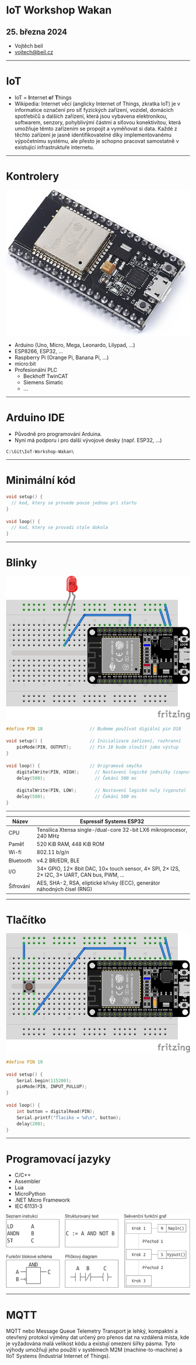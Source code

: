 # IoT Workshop Wakan
## 25. března 2024

* Vojtěch beil
* vojtech@beil.cz

---

# IoT

* IoT = **I**nternet **o**f **T**hings
* Wikipedia: Internet věcí (anglicky Internet of Things, zkratka IoT) je v informatice označení pro síť fyzických zařízení, vozidel, domácích spotřebičů a dalších zařízení, která jsou vybavena elektronikou, softwarem, senzory, pohyblivými částmi a síťovou konektivitou, která umožňuje těmto zařízením se propojit a vyměňovat si data. Každé z těchto zařízení je jasně identifikovatelné díky implementovanému výpočetnímu systému, ale přesto je schopno pracovat samostatně v existující infrastruktuře internetu.

---

# Kontrolery

![bg left 90% ESP32](img/esp32.jpg)

* Arduino (Uno, Micro, Mega, Leonardo, Lilypad, ...)
* ESP8266, ESP32, ...
* Raspberry Pi (Orange Pi, Banana Pi, ...)
* micro:bit
* Profesionální PLC
    * Beckhoff TwinCAT
    * Siemens Simatic
    * ...

---

# Arduino IDE

* Původně pro programování Arduina.
* Nyní má podporu i pro další vývojové desky (např. ESP32, ...)

```
C:\Git\IoT-Workshop-Wakan\
```

---

# Minimální kód

```C++
void setup() {
  // kod, ktery se provede pouze jednou pri startu
}

void loop() {
  // kod, ktery se provadi stale dokola
}
```

---

# Blinky

![bg left 90% ESP32 Blinky](img/01_Blink_bb.png)


```C++
#define PIN 18                  // Budeme používat digiální pin D18

void setup() {                  // Inicializace zařízení, rozhranní
    pinMode(PIN, OUTPUT);       // Pin 18 bude sloužit jako výstup
}

void loop() {                   // Origramová smyčka
    digitalWrite(PIN, HIGH);      // Nastavení logické jedničky (zapnuto)
    delay(500);                   // Čekání 500 ms

    digitalWrite(PIN, LOW);       // Nastavení logické nuly (vypnuto)
    delay(500);                   // Čekání 500 ms
}
```

---

| Název     | Espressif Systems ESP32 |
| -         | -       |
| CPU       | Tensilica Xtensa single-/dual-core 32-bit LX6 mikroprocesor, 240 MHz |
| Paměť     | 520 KiB RAM, 448 KiB ROM  |
| Wi-fi     | 802.11 b/g/n |
| Bluetooth | v4.2 BR/EDR, BLE |
| I/O       | 34× GPIO, 12× 8bit DAC, 10× touch sensor, 4× SPI, 2× I2S, 2× I2C, 3× UART, CAN bus, PWM, ... |
| Šifrování | AES, SHA-2, RSA, eliptické křivky (ECC), generátor náhodných čísel (RNG) |

---

# Tlačítko

![bg left 90% ESP32 Button](img/02_Button_bb.png)


```C++
#define PIN 19

void setup() {
    Serial.begin(115200);
    pinMode(PIN, INPUT_PULLUP);
}

void loop() {
    int button = digitalRead(PIN);
    Serial.printf("Tlaciko = %d\n", button);
    delay(200);
}
```

---

# Programovací jazyky

* C/C++
* Assembler
* Lua
* MicroPython
* .NET Micro Framework
* IEC 61131-3

<img src="img/IEC_61131-3.png" height="200" />

---

# MQTT


MQTT nebo Message Queue Telemetry Transport je lehký, kompaktní a otevřený protokol výměny dat určený pro přenos dat na vzdálená místa, kde je vyžadována malá velikost kódu a existují omezení šířky pásma. Tyto výhody umožňují jeho použití v systémech M2M (machine-to-machine) a IIoT Systems (Industrial Internet of Things).

